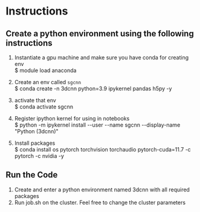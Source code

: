 # Instructions

## Create a python environment using the following instructions

1. Instantiate a gpu machine and make sure you have conda for creating env<br>
$ module load anaconda

2. Create an env called `sgcnn`<br>
$ conda create -n 3dcnn python=3.9 ipykernel pandas h5py -y

3. activate that env<br>
$ conda activate sgcnn

4. Register ipython kernel for using in notebooks<br>
$ python -m ipykernel install --user --name sgcnn --display-name "Python (3dcnn)"

5. Install packages<br>
$ conda install os pytorch torchvision torchaudio pytorch-cuda=11.7 -c pytorch -c nvidia -y<br>

## Run the Code

1. Create and enter a python environment named 3dcnn with all required packages
2. Run job.sh on the cluster. Feel free to change the cluster parameters
